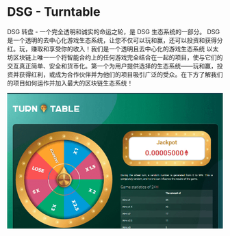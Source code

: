 # DSG - Turntable

DSG 转盘 - 一个完全透明和诚实的命运之轮，是 DSG 生态系统的一部分。 DSG 是一个透明的去中心化游戏生态系统，让您不仅可以玩和赢，还可以投资和获得分红。玩，赚取和享受你的收入！我们是一个透明且去中心化的游戏生态系统 以太坊区块链上唯一一个将智能合约上的任何游戏完全结合在一起的项目，使与它们的交互真正简单、安全和货币化。第一个为用户提供选择的生态系统——玩和赢，投资并获得红利，或成为合作伙伴并为他们的项目吸引广泛的受众。在下方了解我们的项目如何运作并加入最大的区块链生态系统！

![dsgturntable-dapp-gambling-eth-image2_c5c68d6e5cdece4cf6745f6f0bf4fd84](dsgturntable-dapp-gambling-eth-image2_c5c68d6e5cdece4cf6745f6f0bf4fd84.png)


